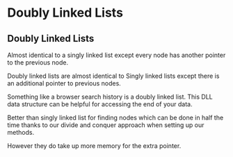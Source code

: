 # Doubly Linked Lists

## Doubly Linked Lists

Almost identical to a singly linked list except every node has another pointer to the previous node.

Doubly linked lists are almost identical to Singly linked lists except there is an additional pointer to previous nodes.

Something like a browser search history is a doubly linked list. This DLL data structure can be helpful for accessing the end of your data.

Better than singly linked list for finding nodes which can be done in half the time thanks to our divide and conquer approach when setting up our methods.

However they do take up more memory for the extra pointer.